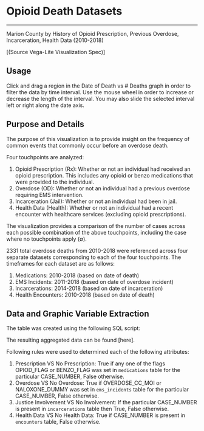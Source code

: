 # Opioid Death Datasets
---------------------------

Marion County by History of Opioid Prescription, Previous Overdose, Incarceration, Health Data (2010-2018)

[(Source Vega-Lite Visualization Spec)]

## Usage

Click and drag a region in the Date of Death vs # Deaths graph in order to filter the data by time interval. Use the mouse wheel in order to increase or decrease the length of the interval. You may also slide the selected interval left or right along the date axis. 

## Purpose and Details

The purpose of this visualization is to provide insight on the frequency of common events that commonly occur before an overdose death.

Four touchpoints are analyzed:

1. Opioid Prescription (Rx): Whether or not an individual had received an opioid prescription. This includes any opioid or benzo medications that were provided to the individual.
2. Overdose (OD): Whether or not an individual had a previous overdose requiring EMS intervention. 
3. Incarceration (Jail): Whether or not an individual had been in jail.
4. Health Data (Health): Whether or not an individual had a recent encounter with healthcare services (excluding opioid prescriptions).

The visualization provides a comparison of the number of cases across each possible combination of the above touchpoints, including the case where no touchpoints apply (∅).

2331 total overdose deaths from 2010-2018 were referenced across four separate datasets corresponding to each of the four touchpoints. The timeframes for each dataset are as follows:

1. Medications: 2010-2018 (based on date of death)
2. EMS Incidents: 2011-2018 (based on date of overdose incident)
3. Incarcerations: 2014-2018 (based on date of incarceration)
4. Health Encounters: 2010-2018 (based on date of death)

## Data and Graphic Variable Extraction

The table was created using the following SQL script:

The resulting aggregated data can be found [here].

Following rules were used to determined each of the following attributes:

1. Prescription VS No Prescription: True if any one of the flags OPIOD_FLAG or BENZO_FLAG was set in `medications` table for the particular CASE_NUMBER, False otherwise.
2. Overdose VS No Overdose: True if OVERDOSE_CC_MOI or NALOXONE_DUMMY was set in `ems_incidents` table for the particular CASE_NUMBER, False otherwise.
3. Justice Involvement VS No Involvement: If the particular CASE_NUMBER is present in `incarcerations` table then True, False otherwise.
4. Health Data VS No Health Data: True if CASE_NUMBER is present in `encounters` table, False otherwise.